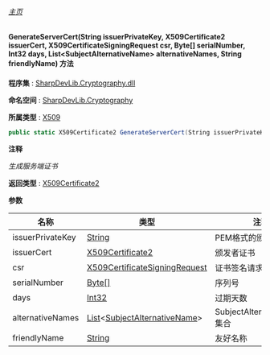 ###### [主页](./Index.md "主页")

#### GenerateServerCert(String issuerPrivateKey, X509Certificate2 issuerCert, X509CertificateSigningRequest csr, Byte[] serialNumber, Int32 days, List\<SubjectAlternativeName\> alternativeNames, String friendlyName) 方法

**程序集** : [SharpDevLib.Cryptography.dll](./SharpDevLib.Cryptography.assembly.md "SharpDevLib.Cryptography.dll")

**命名空间** : [SharpDevLib.Cryptography](./SharpDevLib.Cryptography.namespace.md "SharpDevLib.Cryptography")

**所属类型** : [X509](./SharpDevLib.Cryptography.X509.md "X509")

``` csharp
public static X509Certificate2 GenerateServerCert(String issuerPrivateKey, X509Certificate2 issuerCert, X509CertificateSigningRequest csr, Byte[] serialNumber, Int32 days, List<SubjectAlternativeName> alternativeNames, String friendlyName)
```

**注释**

*生成服务端证书*



**返回类型** : [X509Certificate2](https://learn.microsoft.com/en-us/dotnet/api/system.security.cryptography.x509certificates.x509certificate2 "X509Certificate2")


**参数**

|名称|类型|注释|
|---|---|---|
|issuerPrivateKey|[String](https://learn.microsoft.com/en-us/dotnet/api/system.string "String")|PEM格式的颁发者私钥|
|issuerCert|[X509Certificate2](https://learn.microsoft.com/en-us/dotnet/api/system.security.cryptography.x509certificates.x509certificate2 "X509Certificate2")|颁发者证书|
|csr|[X509CertificateSigningRequest](./SharpDevLib.Cryptography.X509CertificateSigningRequest.md "X509CertificateSigningRequest")|证书签名请求|
|serialNumber|[Byte\[\]](https://learn.microsoft.com/en-us/dotnet/api/system.byte[] "Byte\[\]")|序列号|
|days|[Int32](https://learn.microsoft.com/en-us/dotnet/api/system.int32 "Int32")|过期天数|
|alternativeNames|[List](https://learn.microsoft.com/en-us/dotnet/api/system.collections.generic.list-1 "List")\<[SubjectAlternativeName](./SharpDevLib.Cryptography.SubjectAlternativeName.md "SubjectAlternativeName")\>|SubjectAlternativeName集合|
|friendlyName|[String](https://learn.microsoft.com/en-us/dotnet/api/system.string "String")|友好名称|


